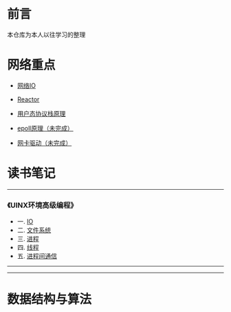 # 前言 
本仓库为本人以往学习的整理

# 网络重点

* [网络IO](网络编程/docs/net/网络IO模型.md)   

* [Reactor](网络编程/docs/net/服务器模型Reactor与Proactor.md) 

* [用户态协议栈原理](网络编程/docs/net/服务器模型Reactor与Proactor.md) 

* [epoll原理（未完成）](网络编程/docs/net/服务器模型Reactor与Proactor.md) 

* [网卡驱动（未完成）](网络编程/docs/net/服务器模型Reactor与Proactor.md) 



# 读书笔记



----
### 《UINX环境高级编程》
* 一. [IO](读书笔记/unix环境高级编程/IO.md)  
* 二. [文件系统](读书笔记/unix环境高级编程/文件系统.md)  
* 三. [进程](读书笔记/unix环境高级编程/IO.md)  
* 四. [线程](读书笔记/unix环境高级编程/IO.md)  
* 五. [进程间通信](读书笔记/unix环境高级编程/IO.md)  


----


----

## 





# 数据结构与算法


     

     

